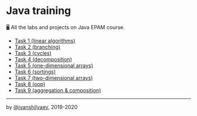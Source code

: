 
# Java training

🖥 All the labs and projects on Java EPAM course.

-  [Task 1 (linear algorithms)](https://github.com/ivanshilyaev/javaTraining/tree/master/task01)
-  [Task 2 (branching)](https://github.com/ivanshilyaev/javaTraining/tree/master/task02)
-  [Task 3 (cycles)](https://github.com/ivanshilyaev/javaTraining/tree/master/task03)
-  [Task 4 (decomposition)](https://github.com/ivanshilyaev/javaTraining/tree/master/task04)
-  [Task 5 (one-dimensional arrays)](https://github.com/ivanshilyaev/javaTraining/tree/master/task05)
-  [Task 6 (sortings)](https://github.com/ivanshilyaev/javaTraining/tree/master/task06)
-  [Task 7 (two-dimensional arrays)](https://github.com/ivanshilyaev/javaTraining/tree/master/task07)
-  [Task 8 (oop)](https://github.com/ivanshilyaev/javaTraining/tree/master/task08)
-  [Task 9 (aggregation & composition)](https://github.com/ivanshilyaev/javaTraining/tree/master/task09)
---

by [@ivanshilyaev](https://github.com/ivanshilyaev), 2019-2020
